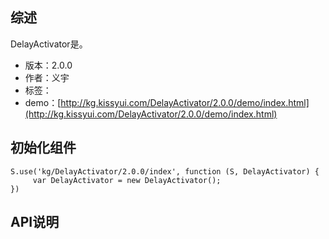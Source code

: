 ## 综述

DelayActivator是。

* 版本：2.0.0
* 作者：义宇
* 标签：
* demo：[http://kg.kissyui.com/DelayActivator/2.0.0/demo/index.html](http://kg.kissyui.com/DelayActivator/2.0.0/demo/index.html)

## 初始化组件

    S.use('kg/DelayActivator/2.0.0/index', function (S, DelayActivator) {
         var DelayActivator = new DelayActivator();
    })

## API说明
